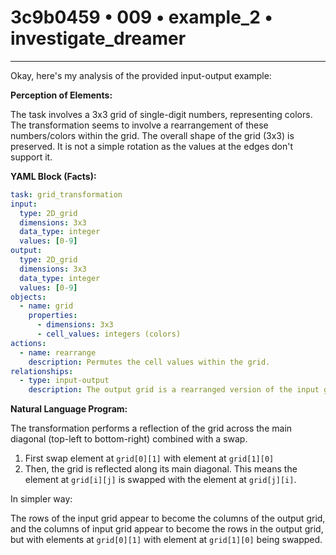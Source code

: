 # 3c9b0459 • 009 • example_2 • investigate_dreamer

---
Okay, here's my analysis of the provided input-output example:

**Perception of Elements:**

The task involves a 3x3 grid of single-digit numbers, representing colors. The transformation seems to involve a rearrangement of these numbers/colors within the grid. The overall shape of the grid (3x3) is preserved. It is not a simple rotation as the values at the edges don't support it.

**YAML Block (Facts):**



```yaml
task: grid_transformation
input:
  type: 2D_grid
  dimensions: 3x3
  data_type: integer
  values: [0-9]
output:
  type: 2D_grid
  dimensions: 3x3
  data_type: integer
  values: [0-9]
objects:
  - name: grid
    properties:
      - dimensions: 3x3
      - cell_values: integers (colors)
actions:
  - name: rearrange
    description: Permutes the cell values within the grid.
relationships:
  - type: input-output
    description: The output grid is a rearranged version of the input grid.
```



**Natural Language Program:**

The transformation performs a reflection of the grid across the main diagonal (top-left to bottom-right) combined with a swap.

1.  First swap element at `grid[0][1]` with element at `grid[1][0]`
2.  Then, the grid is reflected along its main diagonal. This means the element at `grid[i][j]` is swapped with the element at `grid[j][i]`.

In simpler way:

The rows of the input grid appear to become the columns of the output grid, and the columns of input grid appear to become the rows in the output grid, but with elements at `grid[0][1]` with element at `grid[1][0]` being swapped.


